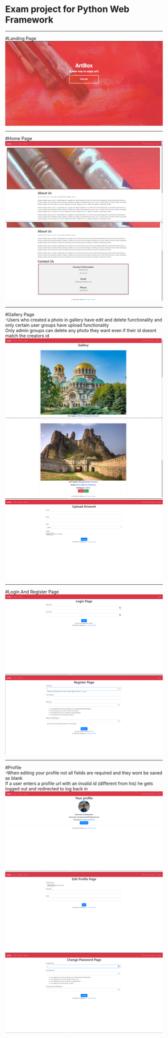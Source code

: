 # Exam project for Python Web Framework

---

#Landing Page
![](images-github/landing_page.png)

---

#Home Page
![](images-github/home1.png)  ![](images-github/home2.png)

---

#Gallery Page  <br>-Users who created a photo in gallery have edit and delete functionality and only certain user groups have upload functionality
<br>Only admin groups can delete any photo they want even if their id doesnt match the creators id
![](images-github/gallery1.png)  ![](images-github/gallery2.png)  ![](images-github/upload.png)

---

#Login And Register Page
![](images-github/login.png)
![](images-github/register.png)

---

#Profile  <br>-When editing your profile not all fields are required and they wont be saved as blank
<br>If a user enters a profile url with an invalid id (different from his) he gets logged out and redirected to log back in
![](images-github/profile.png)
![](images-github/edit.png)
![](images-github/changepassword.png)
